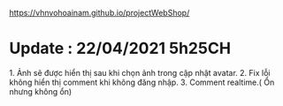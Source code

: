 https://vhnvohoainam.github.io/projectWebShop/
<h1>Update : 22/04/2021 5h25CH</h1>
1. Ảnh sẽ được hiển thị sau khi chọn ảnh trong cập nhật avatar.
2. Fix lỗi không hiển thị comment khi không đăng nhập.
3. Comment realtime.( Ổn nhưng không ổn)

